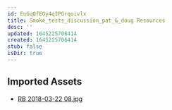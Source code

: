 ```yaml
---
id: EuGqQfEOy4qIPGrqoivlx
title: Smoke_tests_discussion_pat_&_doug Resources
desc: ''
updated: 1645225706414
created: 1645225706414
stub: false
isDir: true
---
```

## Imported Assets
- [RB 2018-03-22 08.jpg](/assets/rb-2018-03-22-08.jpg)
